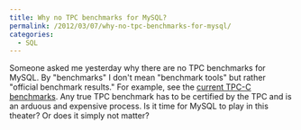 ```yaml
---
title: Why no TPC benchmarks for MySQL?
permalink: /2012/03/07/why-no-tpc-benchmarks-for-mysql/
categories:
  - SQL
---
```

Someone asked me yesterday why there are no TPC benchmarks for MySQL. By "benchmarks" I don't mean "benchmark tools" but rather "official benchmark results." For example, see the [current TPC-C benchmarks][1]. Any true TPC benchmark has to be certified by the TPC and is an arduous and expensive process. Is it time for MySQL to play in this theater? Or does it simply not matter?

 [1]: http://www.tpc.org/tpcc/results/tpcc_results.asp
